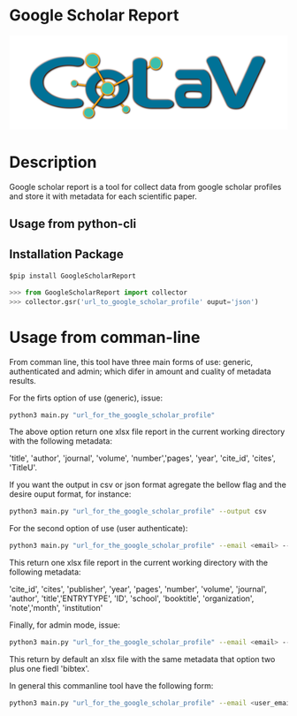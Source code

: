 # Google Scholar Report
<center><img src="https://raw.githubusercontent.com/colav/colav.github.io/master/img/Logo.png"/></center>

# Description
Google scholar report is a tool for collect data from google scholar profiles and store it with metadata for each scientific paper.

## Usage from python-cli

## Installation Package
`$pip install GoogleScholarReport`

```python
>>> from GoogleScholarReport import collector
>>> collector.gsr('url_to_google_scholar_profile' ouput='json')

```

# Usage from comman-line 
From comman line, this tool have three main forms of use: generic, authenticated and admin; which difer in amount and cuality of metadata results.

For the firts option of use (generic), issue: 

```bash
python3 main.py "url_for_the_google_scholar_profile"
```
The above option return one xlsx file report in the current working directory with the following metadata:

'title', 'author', 'journal', 'volume', 'number','pages', 'year', 'cite_id', 'cites', 'TitleU'.

If you want the output in csv or json format agregate the bellow flag and the desire ouput format, for instance:

```bash
python3 main.py "url_for_the_google_scholar_profile" --output csv
```

For the second option of use (user authenticate):

```bash
python3 main.py "url_for_the_google_scholar_profile" --email <email> --password <password>
```

This return one xlsx file report in the current working directory with the following metadata:

'cite_id', 'cites', 'publisher', 'year', 'pages', 'number', 'volume', 'journal', 'author', 'title','ENTRYTYPE', 'ID', 'school', 'booktitle', 'organization', 'note','month', 'institution'
 
 Finally, for admin mode, issue: 
 
 ```bash
python3 main.py "url_for_the_google_scholar_profile" --email <email> --password <password> --admin
```

This return by default an xlsx file with the same metadata that option two plus one fiedl 'bibtex'.

In general this commanline tool have the following form:

```bash
python3 main.py "url_for_the_google_scholar_profile" --email <user_email> --password <password> --output <format> --admin
```
